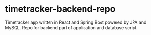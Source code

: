# timetracker-backend-repo
Timetracker app written in React and Spring Boot powered by JPA and MySQL.
Repo for backend part of application and database script.
